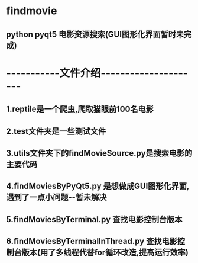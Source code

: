 # findmovie
## python pyqt5 电影资源搜索(GUI图形化界面暂时未完成)
# -----------文件介绍---------------------
## 1.reptile是一个爬虫,爬取猫眼前100名电影
## 2.test文件夹是一些测试文件
## 3.utils文件夹下的findMovieSource.py是搜索电影的主要代码
## 4.findMoviesByPyQt5.py 是想做成GUI图形化界面,遇到了一点小问题--暂未解决
## 5.findMoviesByTerminal.py 查找电影控制台版本
## 6.findMoviesByTerminalInThread.py 查找电影控制台版本(用了多线程代替for循环改造,提高运行效率)
